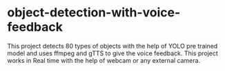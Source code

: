 # object-detection-with-voice-feedback
This project detects 80 types of objects with the help of YOLO pre trained model and uses ffmpeg and gTTS to give the voice feedback. This project works in Real time with the help of webcam or any external camera.
